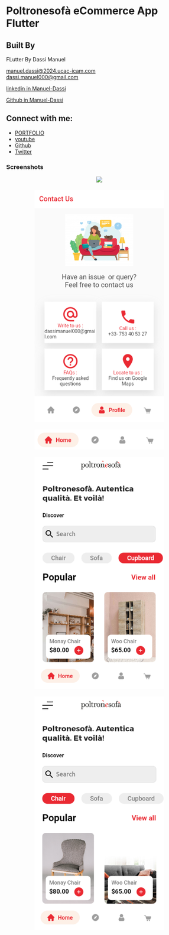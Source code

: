 # Poltronesofà eCommerce App Flutter

## Built By

FLutter 
By Dassi Manuel<br />

<a href="mailto:manuel.dassi@2024.ucac-icam.com">manuel.dassi@2024.ucac-icam.com</a><br />
<a href="mailto:dassi.manuel000@gmail.com">dassi.manuel000@gmail.com</a><br />

<a href="https://www.linkedin.com/in/manuel-dassi-a43bbb195/">linkedin in Manuel-Dassi </a><br />

<a href="https://github.com/dassimanuel000/">Github in Manuel-Dassi </a><br />


## Connect with me:
- [PORTFOLIO](http://www.ceo.life-cm.com/)
- [youtube](https://www.youtube.com/channel/UCLPkZBskeCbhCBKrbSq_ssw)
- [Github](https://github.com/dassimanuel000/)
- [Twitter](https://twitter.com/mr_manuelD)

### Screenshots

<p align="center">
  <img src="/screenshots/Poltronesofà.png" width="950">
  <br/>
  <br/>
  <img src="/screenshots/ss1.png" width="350">
  <br/>
  <br/>
  <img src="/screenshots/ss3.png" width="350">
  <br/>
  <br/>
  <img src="/screenshots/ss2.png" width="350">
  <br/>
  <br/>
  <img src="/screenshots/ss4.png" width="350">
  <br/>
</p>

